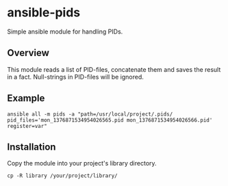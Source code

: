 ansible-pids
============

Simple ansible module for handling PIDs.

## Overview

This module reads a list of PID-files, concatenate them and saves the result in a fact. Null-strings in PID-files will be ignored.

## Example

```
ansible all -m pids -a "path=/usr/local/project/.pids/ pid_files='mon_1376871534954026565.pid mon_1376871534954026566.pid' register=var"
```
## Installation

Copy the module into your project's library directory.

```
cp -R library /your/project/library/
```
